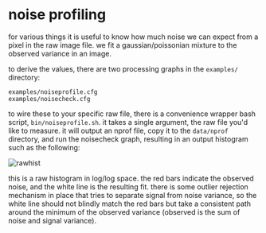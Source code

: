 # noise profiling

for various things it is useful to know how much noise we can expect from a
pixel in the raw image file. we fit a gaussian/poissonian mixture to the
observed variance in an image.

to derive the values, there are two processing graphs in the ```examples/``` directory:

```
examples/noiseprofile.cfg
examples/noisecheck.cfg
```

to wire these to your specific raw file, there is a convenience wrapper bash
script, ```bin/noiseprofile.sh```. it takes a single argument, the raw file
you'd like to measure. it will output an nprof file, copy it to the
```data/nprof``` directory, and run the noisecheck graph, resulting in an
output histogram such as the following:

![rawhist](noisehistogram.jpg)

this is a raw histogram in log/log space. the red bars indicate the observed
noise, and the white line is the resulting fit. there is some outlier rejection
mechanism in place that tries to separate signal from noise variance, so the
white line should not blindly match the red bars but take a consistent path
around the minimum of the observed variance (observed is the sum of noise and
signal variance).

